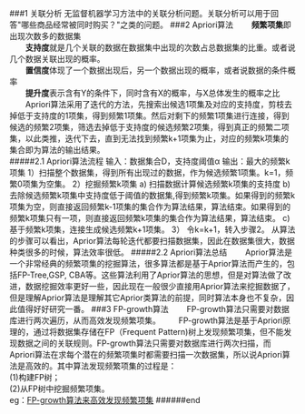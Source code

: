 ###1 关联分析
无监督机器学习方法中的关联分析问题。关联分析可以用于回答"哪些商品经常被同时购买？"之类的问题。
###2 Apriori算法
&emsp;&emsp;**频繁项集**即出现次数多的数据集  
&emsp;&emsp;**支持度**就是几个关联的数据在数据集中出现的次数占总数据集的比重。或者说几个数据关联出现的概率。  
&emsp;&emsp;**置信度**体现了一个数据出现后，另一个数据出现的概率，或者说数据的条件概率  
&emsp;&emsp;**提升度**表示含有Y的条件下，同时含有X的概率，与X总体发生的概率之比  
&emsp;&emsp;Apriori算法采用了迭代的方法，先搜索出候选1项集及对应的支持度，剪枝去掉低于支持度的1项集，得到频繁1项集。然后对剩下的频繁1项集进行连接，得到候选的频繁2项集，筛选去掉低于支持度的候选频繁2项集，得到真正的频繁二项集，以此类推，迭代下去，直到无法找到频繁k+1项集为止，对应的频繁k项集的集合即为算法的输出结果。    
#####2.1 Apriori算法流程
	输入：数据集合D，支持度阈值α
	输出：最大的频繁k项集
	1）扫描整个数据集，得到所有出现过的数据，作为候选频繁1项集。k=1，频繁0项集为空集。
	2）挖掘频繁k项集
	a) 扫描数据计算候选频繁k项集的支持度
	b) 去除候选频繁k项集中支持度低于阈值的数据集,得到频繁k项集。如果得到的频繁k项集为空，则直接返回频繁k-1项集的集合作为算法结果，算法结束。如果得到的频繁k项集只有一项，则直接返回频繁k项集的集合作为算法结果，算法结束。
	c) 基于频繁k项集，连接生成候选频繁k+1项集。
	3） 令k=k+1，转入步骤2。
	从算法的步骤可以看出，Aprior算法每轮迭代都要扫描数据集，因此在数据集很大，数据种类很多的时候，算法效率很低。
#####2.2 Apriori算法总结
 &emsp;&emsp;Aprior算法是一个非常经典的频繁项集的挖掘算法，很多算法都是基于Aprior算法而产生的，包括FP-Tree,GSP, CBA等。这些算法利用了Aprior算法的思想，但是对算法做了改进，数据挖掘效率更好一些，因此现在一般很少直接用Aprior算法来挖掘数据了，但是理解Aprior算法是理解其它Aprior类算法的前提，同时算法本身也不复杂，因此值得好好研究一番。
###3 FP-growth算法
&emsp;&emsp;FP-growth算法只需要对数据库进行两次遍历，从而高效发现频繁项集。
&emsp;&emsp;FP-growth算法是基于Apriori原理的，通过将数据集存储在FP（Frequent Pattern)树上发现频繁项集，但不能发现数据之间的关联规则。FP-growth算法只需要对数据库进行两次扫描，而Apriori算法在求每个潜在的频繁项集时都需要扫描一次数据集，所以说Apriori算法是高效的。其中算法发现频繁项集的过程是：  
(1)构建FP树；  
(2)从FP树中挖掘频繁项集。  
eg：[FP-growth算法来高效发现频繁项集](https://blog.csdn.net/yutao03081/article/details/77127500)
######end